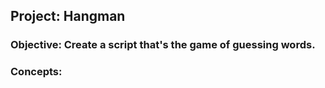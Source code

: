 ## Project: Hangman

### Objective: Create a script that's the game of guessing words.

### Concepts: